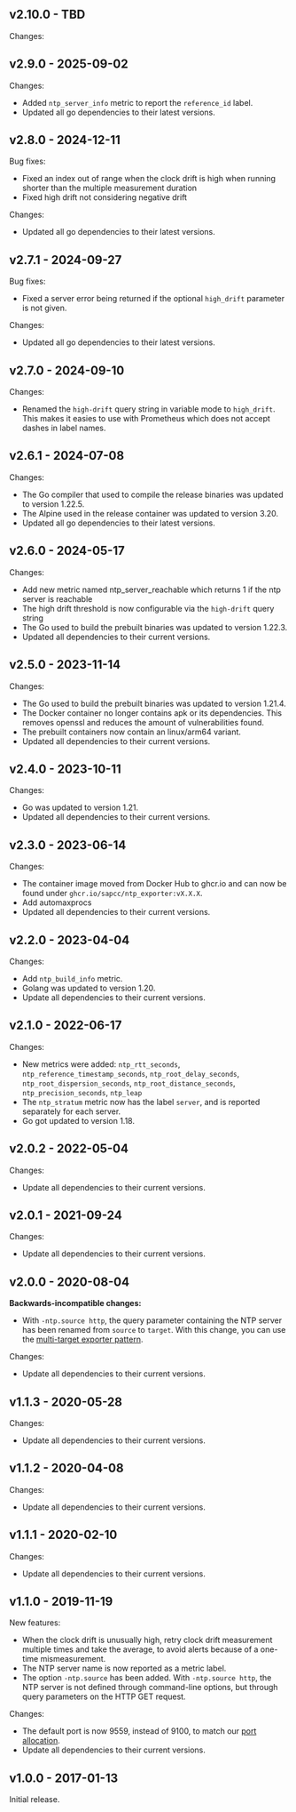 <!--
SPDX-FileCopyrightText: 2025 SAP SE or an SAP affiliate company
SPDX-License-Identifier: Apache-2.0
-->

## v2.10.0 - TBD

Changes:

## v2.9.0 - 2025-09-02

Changes:
- Added `ntp_server_info` metric to report the `reference_id` label.
- Updated all go dependencies to their latest versions.

## v2.8.0 - 2024-12-11

Bug fixes:
- Fixed an index out of range when the clock drift is high when running shorter than the multiple measurement duration
- Fixed high drift not considering negative drift

Changes:
- Updated all go dependencies to their latest versions.

## v2.7.1 - 2024-09-27

Bug fixes:
- Fixed a server error being returned if the optional `high_drift` parameter is not given.

Changes:
- Updated all go dependencies to their latest versions.

## v2.7.0 - 2024-09-10

Changes:
- Renamed the `high-drift` query string in variable mode to `high_drift`. This makes it easies to use with Prometheus which does not accept dashes in label names.

## v2.6.1 - 2024-07-08

Changes:
- The Go compiler that used to compile the release binaries was updated to version 1.22.5.
- The Alpine used in the release container was updated to version 3.20.
- Updated all go dependencies to their latest versions.

## v2.6.0 - 2024-05-17

Changes:
- Add new metric named ntp\_server\_reachable which returns 1 if the ntp server is reachable
- The high drift threshold is now configurable via the `high-drift` query string
- The Go used to build the prebuilt binaries was updated to version 1.22.3.
- Updated all dependencies to their current versions.

## v2.5.0 - 2023-11-14

Changes:
- The Go used to build the prebuilt binaries was updated to version 1.21.4.
- The Docker container no longer contains apk or its dependencies. This removes openssl and reduces the amount of vulnerabilities found.
- The prebuilt containers now contain an linux/arm64 variant.
- Updated all dependencies to their current versions.

## v2.4.0 - 2023-10-11

Changes:

- Go was updated to version 1.21.
- Updated all dependencies to their current versions.

## v2.3.0 - 2023-06-14

Changes:

- The container image moved from Docker Hub to ghcr.io and can now be found under `ghcr.io/sapcc/ntp_exporter:vX.X.X`.
- Add automaxprocs
- Updated all dependencies to their current versions.

## v2.2.0 - 2023-04-04

Changes:

- Add `ntp_build_info` metric.
- Golang was updated to version 1.20.
- Update all dependencies to their current versions.

## v2.1.0 - 2022-06-17

Changes:

- New metrics were added: `ntp_rtt_seconds`, `ntp_reference_timestamp_seconds`, `ntp_root_delay_seconds`, `ntp_root_dispersion_seconds`, `ntp_root_distance_seconds`, `ntp_precision_seconds`, `ntp_leap`
- The `ntp_stratum` metric now has the label `server`, and is reported separately for each server.
- Go got updated to version 1.18.

## v2.0.2 - 2022-05-04

Changes:

- Update all dependencies to their current versions.

## v2.0.1 - 2021-09-24

Changes:

- Update all dependencies to their current versions.

## v2.0.0 - 2020-08-04

**Backwards-incompatible changes:**

- With `-ntp.source http`, the query parameter containing the NTP server has
  been renamed from `source` to `target`. With this change, you can use the
  [multi-target exporter pattern](https://prometheus.io/docs/guides/multi-target-exporter/).

Changes:

- Update all dependencies to their current versions.

## v1.1.3 - 2020-05-28

Changes:

- Update all dependencies to their current versions.

## v1.1.2 - 2020-04-08

Changes:

- Update all dependencies to their current versions.

## v1.1.1 - 2020-02-10

Changes:

- Update all dependencies to their current versions.

## v1.1.0 - 2019-11-19

New features:

- When the clock drift is unusually high, retry clock drift measurement
  multiple times and take the average, to avoid alerts because of a one-time
  mismeasurement.
- The NTP server name is now reported as a metric label.
- The option `-ntp.source` has been added. With `-ntp.source http`, the NTP
  server is not defined through command-line options, but through query
  parameters on the HTTP GET request.

Changes:

- The default port is now 9559, instead of 9100, to match our [port allocation][alloc].
- Update all dependencies to their current versions.

[alloc]: https://github.com/prometheus/prometheus/wiki/Default-port-allocations#exporters-starting-at-9100

## v1.0.0 - 2017-01-13

Initial release.
